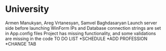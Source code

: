 # University
Armen Manukyan, Areg Vrtanesyan, Samvel Baghdasaryan
Launch server side before launching WinForm
IPs and Database connection strings are set in App.config files
Project has missing functionality, and some validations are missing in the code
TO DO LIST
*SCHEDULE
*ADD PROFESSION
*CHANGE TAB 

